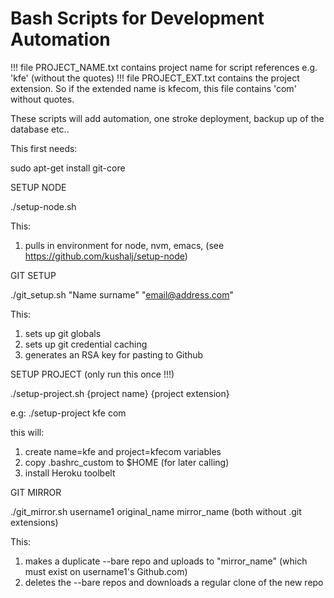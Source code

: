 # Bash Scripts for Development Automation

!!! file PROJECT_NAME.txt contains project name for script references e.g. 'kfe' (without the quotes)
!!! file PROJECT_EXT.txt contains the project extension. So if the extended name is kfecom, this file contains 'com' without quotes.

These scripts will add automation, one stroke deployment, backup up of the database etc..



This first needs:

sudo apt-get install git-core


SETUP NODE

./setup-node.sh

This:
   1. pulls in environment for node, nvm, emacs, (see https://github.com/kushalj/setup-node)




GIT SETUP

./git_setup.sh "Name surname" "email@address.com"
 
This:
   1. sets up git globals
   2. sets up git credential caching
   3. generates an RSA key for pasting to Github




SETUP PROJECT (only run this once !!!)

./setup-project.sh {project name} {project extension} 

e.g:
./setup-project kfe com

this will:
   1. create name=kfe and project=kfecom variables
   2. copy .bashrc_custom to $HOME (for later calling)
   3. install Heroku toolbelt




GIT MIRROR

./git_mirror.sh username1 original_name mirror_name (both without .git extensions)

This:
   1. makes a duplicate --bare repo and uploads to "mirror_name" (which must exist on username1's Github.com)
   2. deletes the --bare repos and downloads a regular clone of the new repo

